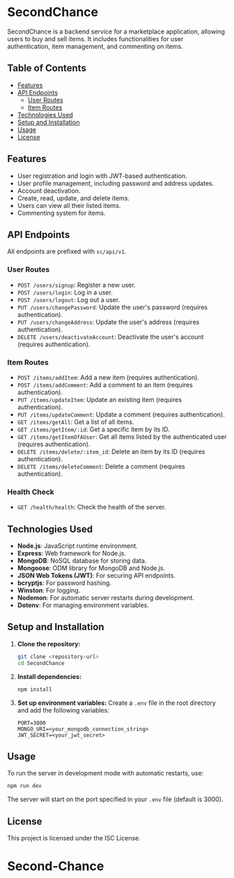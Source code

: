 
# SecondChance

SecondChance is a backend service for a marketplace application, allowing users to buy and sell items. It includes functionalities for user authentication, item management, and commenting on items.

## Table of Contents

- [Features](#features)
- [API Endpoints](#api-endpoints)
  - [User Routes](#user-routes)
  - [Item Routes](#item-routes)
- [Technologies Used](#technologies-used)
- [Setup and Installation](#setup-and-installation)
- [Usage](#usage)
- [License](#license)

## Features

- User registration and login with JWT-based authentication.
- User profile management, including password and address updates.
- Account deactivation.
- Create, read, update, and delete items.
- Users can view all their listed items.
- Commenting system for items.

## API Endpoints

All endpoints are prefixed with `sc/api/v1`.

### User Routes

- `POST /users/signup`: Register a new user.
- `POST /users/login`: Log in a user.
- `POST /users/logout`: Log out a user.
- `PUT /users/changePassword`: Update the user's password (requires authentication).
- `PUT /users/changeAddress`: Update the user's address (requires authentication).
- `DELETE /users/deactivateAccount`: Deactivate the user's account (requires authentication).

### Item Routes

- `POST /items/addItem`: Add a new item (requires authentication).
- `POST /items/addComment`: Add a comment to an item (requires authentication).
- `PUT /items/updateItem`: Update an existing item (requires authentication).
- `PUT /items/updateComment`: Update a comment (requires authentication).
- `GET /items/getAll`: Get a list of all items.
- `GET /items/getItem/:id`: Get a specific item by its ID.
- `GET /items/getItemOfAUser`: Get all items listed by the authenticated user (requires authentication).
- `DELETE /items/delete/:item_id`: Delete an item by its ID (requires authentication).
- `DELETE /items/deleteComment`: Delete a comment (requires authentication).

### Health Check

- `GET /health/health`: Check the health of the server.

## Technologies Used

- **Node.js**: JavaScript runtime environment.
- **Express**: Web framework for Node.js.
- **MongoDB**: NoSQL database for storing data.
- **Mongoose**: ODM library for MongoDB and Node.js.
- **JSON Web Tokens (JWT)**: For securing API endpoints.
- **bcryptjs**: For password hashing.
- **Winston**: For logging.
- **Nodemon**: For automatic server restarts during development.
- **Dotenv**: For managing environment variables.

## Setup and Installation

1.  **Clone the repository:**
    ```bash
    git clone <repository-url>
    cd SecondChance
    ```

2.  **Install dependencies:**
    ```bash
    npm install
    ```

3.  **Set up environment variables:**
    Create a `.env` file in the root directory and add the following variables:
    ```
    PORT=3000
    MONGO_URI=<your_mongodb_connection_string>
    JWT_SECRET=<your_jwt_secret>
    ```

## Usage

To run the server in development mode with automatic restarts, use:

```bash
npm run dev
```

The server will start on the port specified in your `.env` file (default is 3000).

## License

This project is licensed under the ISC License.
# Second-Chance
